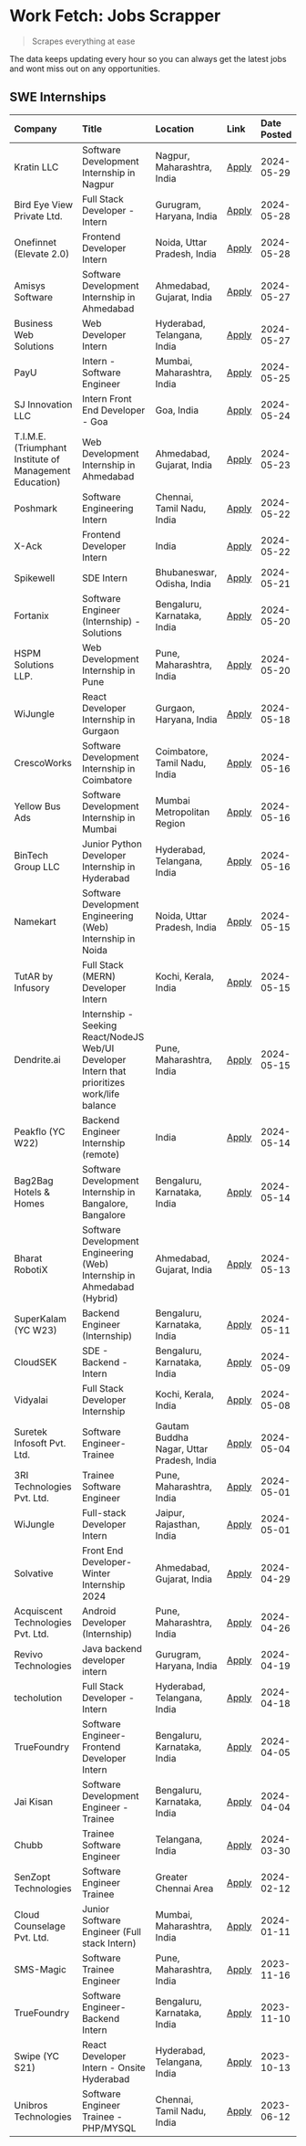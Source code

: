 # Work Fetch: Jobs Scrapper
> Scrapes everything at ease

The data keeps updating every hour so you can always get the latest jobs and wont miss out on any opportunities.

## SWE Internships
<!--START_SECTION:workfetch-->
| Company                                                 | Title                                                                                        | Location                                  | Link                                                                                                                                                                                                                                                                                                      | Date Posted   |
|:--------------------------------------------------------|:---------------------------------------------------------------------------------------------|:------------------------------------------|:----------------------------------------------------------------------------------------------------------------------------------------------------------------------------------------------------------------------------------------------------------------------------------------------------------|:--------------|
| Kratin LLC                                              | Software Development Internship in Nagpur                                                    | Nagpur, Maharashtra, India                | [Apply](https://in.linkedin.com/jobs/view/software-development-internship-in-nagpur-at-kratin-llc-3938124443?position=22&pageNum=0&refId=DioMbImtUClMqCOskRQ6CQ%3D%3D&trackingId=WKvYTsbp%2BrArce07XWvmbw%3D%3D&trk=public_jobs_jserp-result_search-card)                                                 | 2024-05-29    |
| Bird Eye View Private Ltd.                              | Full Stack Developer - Intern                                                                | Gurugram, Haryana, India                  | [Apply](https://in.linkedin.com/jobs/view/full-stack-developer-intern-at-bird-eye-view-private-ltd-3936867176?position=56&pageNum=0&refId=DioMbImtUClMqCOskRQ6CQ%3D%3D&trackingId=HKcq4kViU2sDaYr9wKQRrw%3D%3D&trk=public_jobs_jserp-result_search-card)                                                  | 2024-05-28    |
| Onefinnet (Elevate 2.0)                                 | Frontend Developer Intern                                                                    | Noida, Uttar Pradesh, India               | [Apply](https://in.linkedin.com/jobs/view/frontend-developer-intern-at-onefinnet-elevate-2-0-3936812708?position=60&pageNum=0&refId=DioMbImtUClMqCOskRQ6CQ%3D%3D&trackingId=ozY3fuq0ysm1WJ4k5gLfLA%3D%3D&trk=public_jobs_jserp-result_search-card)                                                        | 2024-05-28    |
| Amisys Software                                         | Software Development Internship in Ahmedabad                                                 | Ahmedabad, Gujarat, India                 | [Apply](https://in.linkedin.com/jobs/view/software-development-internship-in-ahmedabad-at-amisys-software-3936336330?position=24&pageNum=0&refId=DioMbImtUClMqCOskRQ6CQ%3D%3D&trackingId=7CWygwaPNJdbmIcYWss6Mw%3D%3D&trk=public_jobs_jserp-result_search-card)                                           | 2024-05-27    |
| Business Web Solutions                                  | Web Developer Intern                                                                         | Hyderabad, Telangana, India               | [Apply](https://in.linkedin.com/jobs/view/web-developer-intern-at-business-web-solutions-3935976946?position=46&pageNum=0&refId=DioMbImtUClMqCOskRQ6CQ%3D%3D&trackingId=BzRC%2Ff9jahSzomJP1NUB%2FQ%3D%3D&trk=public_jobs_jserp-result_search-card)                                                        | 2024-05-27    |
| PayU                                                    | Intern - Software Engineer                                                                   | Mumbai, Maharashtra, India                | [Apply](https://in.linkedin.com/jobs/view/intern-software-engineer-at-payu-3935457893?position=7&pageNum=0&refId=DioMbImtUClMqCOskRQ6CQ%3D%3D&trackingId=NeSYnNPknOdFOaf%2Bwvhekw%3D%3D&trk=public_jobs_jserp-result_search-card)                                                                         | 2024-05-25    |
| SJ Innovation LLC                                       | Intern Front End Developer - Goa                                                             | Goa, India                                | [Apply](https://in.linkedin.com/jobs/view/intern-front-end-developer-goa-at-sj-innovation-llc-3931678611?position=5&pageNum=0&refId=DioMbImtUClMqCOskRQ6CQ%3D%3D&trackingId=HkCeSZZKbJkJAT97g7sI%2Bg%3D%3D&trk=public_jobs_jserp-result_search-card)                                                      | 2024-05-24    |
| T.I.M.E. (Triumphant Institute of Management Education) | Web Development Internship in Ahmedabad                                                      | Ahmedabad, Gujarat, India                 | [Apply](https://in.linkedin.com/jobs/view/web-development-internship-in-ahmedabad-at-t-i-m-e-triumphant-institute-of-management-education-3933954687?position=9&pageNum=0&refId=DioMbImtUClMqCOskRQ6CQ%3D%3D&trackingId=kiibaptpHlzcK3xWkTPnxg%3D%3D&trk=public_jobs_jserp-result_search-card)            | 2024-05-23    |
| Poshmark                                                | Software Engineering Intern                                                                  | Chennai, Tamil Nadu, India                | [Apply](https://in.linkedin.com/jobs/view/software-engineering-intern-at-poshmark-3846946793?position=38&pageNum=0&refId=DioMbImtUClMqCOskRQ6CQ%3D%3D&trackingId=8am26e5AXSj8tzkeaawPYQ%3D%3D&trk=public_jobs_jserp-result_search-card)                                                                   | 2024-05-22    |
| X-Ack                                                   | Frontend Developer Intern                                                                    | India                                     | [Apply](https://in.linkedin.com/jobs/view/frontend-developer-intern-at-x-ack-3925983173?position=54&pageNum=0&refId=DioMbImtUClMqCOskRQ6CQ%3D%3D&trackingId=XnHs%2FHOubGPutbNx9LvpTA%3D%3D&trk=public_jobs_jserp-result_search-card)                                                                      | 2024-05-22    |
| Spikewell                                               | SDE Intern                                                                                   | Bhubaneswar, Odisha, India                | [Apply](https://in.linkedin.com/jobs/view/sde-intern-at-spikewell-3931531732?position=20&pageNum=0&refId=DioMbImtUClMqCOskRQ6CQ%3D%3D&trackingId=r%2F3WoJSHF7jBEmAHhLkWGg%3D%3D&trk=public_jobs_jserp-result_search-card)                                                                                 | 2024-05-21    |
| Fortanix                                                | Software Engineer (Internship) - Solutions                                                   | Bengaluru, Karnataka, India               | [Apply](https://in.linkedin.com/jobs/view/software-engineer-internship-solutions-at-fortanix-3930115670?position=26&pageNum=0&refId=DioMbImtUClMqCOskRQ6CQ%3D%3D&trackingId=UqU1Liu6tIIcxj0H8j0bjA%3D%3D&trk=public_jobs_jserp-result_search-card)                                                        | 2024-05-20    |
| HSPM Solutions LLP.                                     | Web Development Internship in Pune                                                           | Pune, Maharashtra, India                  | [Apply](https://in.linkedin.com/jobs/view/web-development-internship-in-pune-at-hspm-solutions-llp-3931019642?position=31&pageNum=0&refId=DioMbImtUClMqCOskRQ6CQ%3D%3D&trackingId=vINm%2FlFV4p4qxKggywLsWA%3D%3D&trk=public_jobs_jserp-result_search-card)                                                | 2024-05-20    |
| WiJungle                                                | React Developer Internship in Gurgaon                                                        | Gurgaon, Haryana, India                   | [Apply](https://in.linkedin.com/jobs/view/react-developer-internship-in-gurgaon-at-wijungle-3929891316?position=33&pageNum=0&refId=DioMbImtUClMqCOskRQ6CQ%3D%3D&trackingId=hFJ%2Bj7UM9p%2BfSodxn7M8aQ%3D%3D&trk=public_jobs_jserp-result_search-card)                                                     | 2024-05-18    |
| CrescoWorks                                             | Software Development Internship in Coimbatore                                                | Coimbatore, Tamil Nadu, India             | [Apply](https://in.linkedin.com/jobs/view/software-development-internship-in-coimbatore-at-crescoworks-3928264279?position=8&pageNum=0&refId=DioMbImtUClMqCOskRQ6CQ%3D%3D&trackingId=riGeMij%2BZHpxPa7dK1rs8w%3D%3D&trk=public_jobs_jserp-result_search-card)                                             | 2024-05-16    |
| Yellow Bus Ads                                          | Software Development Internship in Mumbai                                                    | Mumbai Metropolitan Region                | [Apply](https://in.linkedin.com/jobs/view/software-development-internship-in-mumbai-at-yellow-bus-ads-3928262363?position=13&pageNum=0&refId=DioMbImtUClMqCOskRQ6CQ%3D%3D&trackingId=H9Lj1HoOmq8UAmXhYQPjLQ%3D%3D&trk=public_jobs_jserp-result_search-card)                                               | 2024-05-16    |
| BinTech Group LLC                                       | Junior Python Developer Internship in Hyderabad                                              | Hyderabad, Telangana, India               | [Apply](https://in.linkedin.com/jobs/view/junior-python-developer-internship-in-hyderabad-at-bintech-group-llc-3928263481?position=17&pageNum=0&refId=DioMbImtUClMqCOskRQ6CQ%3D%3D&trackingId=bYmHfj3X2VpUhXsgE%2BWLmw%3D%3D&trk=public_jobs_jserp-result_search-card)                                    | 2024-05-16    |
| Namekart                                                | Software Development Engineering (Web) Internship in Noida                                   | Noida, Uttar Pradesh, India               | [Apply](https://in.linkedin.com/jobs/view/software-development-engineering-web-internship-in-noida-at-namekart-3927112610?position=2&pageNum=0&refId=DioMbImtUClMqCOskRQ6CQ%3D%3D&trackingId=KNUqmhjcFTEgojuxN85JWg%3D%3D&trk=public_jobs_jserp-result_search-card)                                       | 2024-05-15    |
| TutAR by Infusory                                       | Full Stack (MERN) Developer Intern                                                           | Kochi, Kerala, India                      | [Apply](https://in.linkedin.com/jobs/view/full-stack-mern-developer-intern-at-tutar-by-infusory-3926190396?position=35&pageNum=0&refId=DioMbImtUClMqCOskRQ6CQ%3D%3D&trackingId=pC5NhM%2Fbs%2FCz7dNgP4y%2BCw%3D%3D&trk=public_jobs_jserp-result_search-card)                                               | 2024-05-15    |
| Dendrite.ai                                             | Internship - Seeking React/NodeJS Web/UI Developer Intern that prioritizes work/life balance | Pune, Maharashtra, India                  | [Apply](https://in.linkedin.com/jobs/view/internship-seeking-react-nodejs-web-ui-developer-intern-that-prioritizes-work-life-balance-at-dendrite-ai-3926195555?position=47&pageNum=0&refId=DioMbImtUClMqCOskRQ6CQ%3D%3D&trackingId=DdBpPqSJPHAYieIpiWUfvA%3D%3D&trk=public_jobs_jserp-result_search-card) | 2024-05-15    |
| Peakflo (YC W22)                                        | Backend Engineer Internship (remote)                                                         | India                                     | [Apply](https://in.linkedin.com/jobs/view/backend-engineer-internship-remote-at-peakflo-yc-w22-3925243704?position=4&pageNum=0&refId=DioMbImtUClMqCOskRQ6CQ%3D%3D&trackingId=%2BxBDFZ96siWafCUUscjVuw%3D%3D&trk=public_jobs_jserp-result_search-card)                                                     | 2024-05-14    |
| Bag2Bag Hotels & Homes                                  | Software Development Internship in Bangalore, Bangalore                                      | Bengaluru, Karnataka, India               | [Apply](https://in.linkedin.com/jobs/view/software-development-internship-in-bangalore-bangalore-at-bag2bag-hotels-homes-3925888541?position=6&pageNum=0&refId=DioMbImtUClMqCOskRQ6CQ%3D%3D&trackingId=HESU9vpoQ04jlxczrOZhSA%3D%3D&trk=public_jobs_jserp-result_search-card)                             | 2024-05-14    |
| Bharat RobotiX                                          | Software Development Engineering (Web) Internship in Ahmedabad (Hybrid)                      | Ahmedabad, Gujarat, India                 | [Apply](https://in.linkedin.com/jobs/view/software-development-engineering-web-internship-in-ahmedabad-hybrid-at-bharat-robotix-3924897657?position=19&pageNum=0&refId=DioMbImtUClMqCOskRQ6CQ%3D%3D&trackingId=hrPcbjxyZq8hmQnBOC8whg%3D%3D&trk=public_jobs_jserp-result_search-card)                     | 2024-05-13    |
| SuperKalam (YC W23)                                     | Backend Engineer (Internship)                                                                | Bengaluru, Karnataka, India               | [Apply](https://in.linkedin.com/jobs/view/backend-engineer-internship-at-superkalam-yc-w23-3922671591?position=18&pageNum=0&refId=DioMbImtUClMqCOskRQ6CQ%3D%3D&trackingId=aVbbdL4YLNx%2F0hZESXEB2Q%3D%3D&trk=public_jobs_jserp-result_search-card)                                                        | 2024-05-11    |
| CloudSEK                                                | SDE - Backend - Intern                                                                       | Bengaluru, Karnataka, India               | [Apply](https://in.linkedin.com/jobs/view/sde-backend-intern-at-cloudsek-3920377259?position=15&pageNum=0&refId=DioMbImtUClMqCOskRQ6CQ%3D%3D&trackingId=Z2Ktwo5%2BDARbkbuylp3gFg%3D%3D&trk=public_jobs_jserp-result_search-card)                                                                          | 2024-05-09    |
| Vidyalai                                                | Full Stack Developer Internship                                                              | Kochi, Kerala, India                      | [Apply](https://in.linkedin.com/jobs/view/full-stack-developer-internship-at-vidyalai-3917285346?position=39&pageNum=0&refId=DioMbImtUClMqCOskRQ6CQ%3D%3D&trackingId=gOICM8HG4p1aYDuOowB9cQ%3D%3D&trk=public_jobs_jserp-result_search-card)                                                               | 2024-05-08    |
| Suretek Infosoft Pvt. Ltd.                              | Software Engineer-Trainee                                                                    | Gautam Buddha Nagar, Uttar Pradesh, India | [Apply](https://in.linkedin.com/jobs/view/software-engineer-trainee-at-suretek-infosoft-pvt-ltd-3916999948?position=28&pageNum=0&refId=DioMbImtUClMqCOskRQ6CQ%3D%3D&trackingId=qZgfxYKjq5EzpQ3rwdrQaQ%3D%3D&trk=public_jobs_jserp-result_search-card)                                                     | 2024-05-04    |
| 3RI Technologies Pvt. Ltd.                              | Trainee Software Engineer                                                                    | Pune, Maharashtra, India                  | [Apply](https://in.linkedin.com/jobs/view/trainee-software-engineer-at-3ri-technologies-pvt-ltd-3912869178?position=40&pageNum=0&refId=DioMbImtUClMqCOskRQ6CQ%3D%3D&trackingId=9o0j5faNDkRP%2BTUiOYZBdA%3D%3D&trk=public_jobs_jserp-result_search-card)                                                   | 2024-05-01    |
| WiJungle                                                | Full-stack Developer Intern                                                                  | Jaipur, Rajasthan, India                  | [Apply](https://in.linkedin.com/jobs/view/full-stack-developer-intern-at-wijungle-3912864543?position=59&pageNum=0&refId=DioMbImtUClMqCOskRQ6CQ%3D%3D&trackingId=k13XpTjkrG61BoUN0dkrDw%3D%3D&trk=public_jobs_jserp-result_search-card)                                                                   | 2024-05-01    |
| Solvative                                               | Front End Developer-Winter Internship 2024                                                   | Ahmedabad, Gujarat, India                 | [Apply](https://in.linkedin.com/jobs/view/front-end-developer-winter-internship-2024-at-solvative-3934780854?position=29&pageNum=0&refId=DioMbImtUClMqCOskRQ6CQ%3D%3D&trackingId=7BxOGhBCRgRRIsjydIokQg%3D%3D&trk=public_jobs_jserp-result_search-card)                                                   | 2024-04-29    |
| Acquiscent Technologies Pvt. Ltd.                       | Android Developer (Internship)                                                               | Pune, Maharashtra, India                  | [Apply](https://in.linkedin.com/jobs/view/android-developer-internship-at-acquiscent-technologies-pvt-ltd-3909395375?position=45&pageNum=0&refId=DioMbImtUClMqCOskRQ6CQ%3D%3D&trackingId=fpiKnp4igJGj1dkGY7Si9Q%3D%3D&trk=public_jobs_jserp-result_search-card)                                           | 2024-04-26    |
| Revivo Technologies                                     | Java backend developer intern                                                                | Gurugram, Haryana, India                  | [Apply](https://in.linkedin.com/jobs/view/java-backend-developer-intern-at-revivo-technologies-3906034446?position=49&pageNum=0&refId=DioMbImtUClMqCOskRQ6CQ%3D%3D&trackingId=XNl8GRQ7Yn9ZpIuh0KHAgQ%3D%3D&trk=public_jobs_jserp-result_search-card)                                                      | 2024-04-19    |
| techolution                                             | Full Stack Developer - Intern                                                                | Hyderabad, Telangana, India               | [Apply](https://in.linkedin.com/jobs/view/full-stack-developer-intern-at-techolution-3904814977?position=48&pageNum=0&refId=DioMbImtUClMqCOskRQ6CQ%3D%3D&trackingId=XLt7wIHjYofB%2BTgxc9zrvw%3D%3D&trk=public_jobs_jserp-result_search-card)                                                              | 2024-04-18    |
| TrueFoundry                                             | Software Engineer- Frontend Developer Intern                                                 | Bengaluru, Karnataka, India               | [Apply](https://in.linkedin.com/jobs/view/software-engineer-frontend-developer-intern-at-truefoundry-3887320206?position=23&pageNum=0&refId=DioMbImtUClMqCOskRQ6CQ%3D%3D&trackingId=05Mf15aaechBaMVXo2xVKg%3D%3D&trk=public_jobs_jserp-result_search-card)                                                | 2024-04-05    |
| Jai Kisan                                               | Software Development Engineer - Trainee                                                      | Bengaluru, Karnataka, India               | [Apply](https://in.linkedin.com/jobs/view/software-development-engineer-trainee-at-jai-kisan-3913911193?position=25&pageNum=0&refId=DioMbImtUClMqCOskRQ6CQ%3D%3D&trackingId=nXVozP1ZK2%2FQXVBhQOFf%2BQ%3D%3D&trk=public_jobs_jserp-result_search-card)                                                    | 2024-04-04    |
| Chubb                                                   | Trainee Software Engineer                                                                    | Telangana, India                          | [Apply](https://in.linkedin.com/jobs/view/trainee-software-engineer-at-chubb-3909641440?position=27&pageNum=0&refId=DioMbImtUClMqCOskRQ6CQ%3D%3D&trackingId=BvKBPU8v6SLD2t91BX1%2FcA%3D%3D&trk=public_jobs_jserp-result_search-card)                                                                      | 2024-03-30    |
| SenZopt Technologies                                    | Software Engineer Trainee                                                                    | Greater Chennai Area                      | [Apply](https://in.linkedin.com/jobs/view/software-engineer-trainee-at-senzopt-technologies-3827688781?position=41&pageNum=0&refId=DioMbImtUClMqCOskRQ6CQ%3D%3D&trackingId=HG15m9SJS5NkJipsNMb2ig%3D%3D&trk=public_jobs_jserp-result_search-card)                                                         | 2024-02-12    |
| Cloud Counselage Pvt. Ltd.                              | Junior Software Engineer (Full stack Intern)                                                 | Mumbai, Maharashtra, India                | [Apply](https://in.linkedin.com/jobs/view/junior-software-engineer-full-stack-intern-at-cloud-counselage-pvt-ltd-3803132814?position=34&pageNum=0&refId=DioMbImtUClMqCOskRQ6CQ%3D%3D&trackingId=V91IfRY3a8ik8zJsY%2FEckQ%3D%3D&trk=public_jobs_jserp-result_search-card)                                  | 2024-01-11    |
| SMS-Magic                                               | Software Trainee Engineer                                                                    | Pune, Maharashtra, India                  | [Apply](https://in.linkedin.com/jobs/view/software-trainee-engineer-at-sms-magic-3761409781?position=37&pageNum=0&refId=DioMbImtUClMqCOskRQ6CQ%3D%3D&trackingId=4pFeiPqdFIMQr%2B53mu%2F0cA%3D%3D&trk=public_jobs_jserp-result_search-card)                                                                | 2023-11-16    |
| TrueFoundry                                             | Software Engineer-Backend Intern                                                             | Bengaluru, Karnataka, India               | [Apply](https://in.linkedin.com/jobs/view/software-engineer-backend-intern-at-truefoundry-3779508170?position=36&pageNum=0&refId=DioMbImtUClMqCOskRQ6CQ%3D%3D&trackingId=iwgOLImyqKLUXUw4W1Zacw%3D%3D&trk=public_jobs_jserp-result_search-card)                                                           | 2023-11-10    |
| Swipe (YC S21)                                          | React Developer Intern - Onsite Hyderabad                                                    | Hyderabad, Telangana, India               | [Apply](https://in.linkedin.com/jobs/view/react-developer-intern-onsite-hyderabad-at-swipe-yc-s21-3737600089?position=50&pageNum=0&refId=DioMbImtUClMqCOskRQ6CQ%3D%3D&trackingId=Z7K%2FA%2B7j6Vl0AWvkgQxEWA%3D%3D&trk=public_jobs_jserp-result_search-card)                                               | 2023-10-13    |
| Unibros Technologies                                    | Software Engineer Trainee - PHP/MYSQL                                                        | Chennai, Tamil Nadu, India                | [Apply](https://in.linkedin.com/jobs/view/software-engineer-trainee-php-mysql-at-unibros-technologies-3656599241?position=43&pageNum=0&refId=DioMbImtUClMqCOskRQ6CQ%3D%3D&trackingId=nA%2BjieXcDXaGC5G7ZNVzQQ%3D%3D&trk=public_jobs_jserp-result_search-card)                                             | 2023-06-12    |
<!--END_SECTION:workfetch-->
